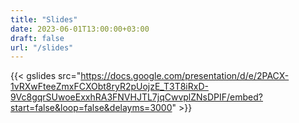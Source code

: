 ```yaml
---
title: "Slides" 
date: 2023-06-01T13:00:00+03:00
draft: false
url: "/slides"
---
```



{{< gslides src="https://docs.google.com/presentation/d/e/2PACX-1vRXwFteeZmxFCXObt8ryR2pUojzE_T3T8iRxD-9Vc8gqrSUwoeExxhRA3FNVHJTL7jqCwvplZNsDPIF/embed?start=false&loop=false&delayms=3000" >}}
